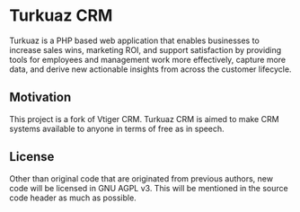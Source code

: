 # Turkuaz CRM

Turkuaz is a PHP based web application that enables businesses to
increase sales wins, marketing ROI, and support satisfaction by
providing tools for employees and management work more effectively,
capture more data, and derive new actionable insights from across the
customer lifecycle.

## Motivation

This project is a fork of Vtiger CRM.  Turkuaz CRM is aimed to make CRM
systems available to anyone in terms of free as in speech.

## License

Other than original code that are originated from previous authors, new
code will be licensed in GNU AGPL v3.  This will be mentioned in the
source code header as much as possible.
